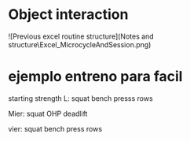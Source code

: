 # Object interaction
![Previous excel routine structure](Notes and structure\Excel_MicrocycleAndSession.png)


# ejemplo entreno para facil
starting strength
L:
    squat
    bench presss
    rows

Mier:
    squat
    OHP
    deadlift

vier:
    squat
    bench press
    rows


